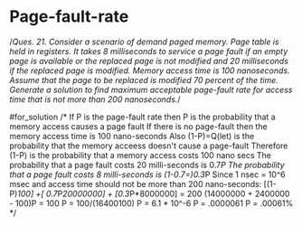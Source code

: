 # Page-fault-rate
/*Ques. 21. Consider a scenario of demand paged memory. Page table is held in registers. It takes 8 milliseconds to service a page fault if an empty page is available or the replaced page is not modified and 20 milliseconds if the replaced page is modified. Memory access time is 100 nanoseconds. Assume that the page to be replaced is modified 70 percent of the time. Generate a solution to find maximum acceptable page-fault rate for access time that is not more than 200 nanoseconds.*/

#for_solution
/*
If P is the page-fault rate then P is the probability that a memory access causes a page fault
If there is no page-fault then the memory access time is 100 nano-seconds
Also (1-P)=Q(let) is the probability that the memory acceess doesn't cause a page-fault
Therefore (1-P) is the probability that a memory access costs 100 nano secs
The probability that a page fault costs 20 milli-seconds is 0.7*P
The probability that a page fault costs 8 milli-seconds is (1-0.7=)0.3*P
Since 1 nsec = 10^6 msec and access time should not be more than 200 nano-seconds:
[(1-P)*100] +[ 0.7*P*20000000] + [0.3*P*8000000] = 200
(14000000 + 2400000 - 100)P = 100
P = 100/(16400100) 
P = 6.1 * 10^-6 
P = .0000061 
P = .00061%
*/
